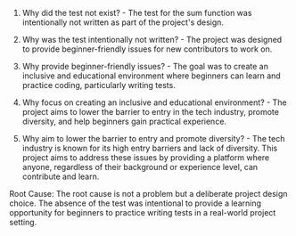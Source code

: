 1. Why did the test not exist? - The test for the sum function was intentionally not written as part of the project's design.

2. Why was the test intentionally not written? - The project was designed to provide beginner-friendly issues for new contributors to work on.

3. Why provide beginner-friendly issues? - The goal was to create an inclusive and educational environment where beginners can learn and practice coding, particularly writing tests.

4. Why focus on creating an inclusive and educational environment? - The project aims to lower the barrier to entry in the tech industry, promote diversity, and help beginners gain practical experience.

5. Why aim to lower the barrier to entry and promote diversity? - The tech industry is known for its high entry barriers and lack of diversity. This project aims to address these issues by providing a platform where anyone, regardless of their background or experience level, can contribute and learn.

Root Cause: The root cause is not a problem but a deliberate project design choice. The absence of the test was intentional to provide a learning opportunity for beginners to practice writing tests in a real-world project setting.
